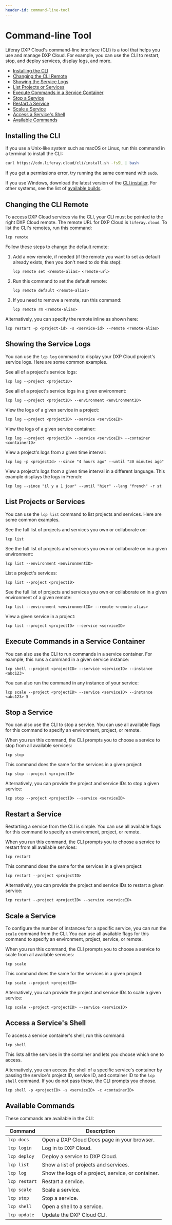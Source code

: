 ```yaml
---
header-id: command-line-tool
---
```


# Command-line Tool

Liferay DXP Cloud's command-line interface (CLI) is a tool that helps you use 
and manage DXP Cloud. For example, you can use the CLI to restart, stop, and 
deploy services, display logs, and more. 

-   [Installing the CLI](#installing-the-cli)
-   [Changing the CLI Remote](#changing-the-cli-remote)
-   [Showing the Service Logs](#showing-the-service-logs)
-   [List Projects or Services](#list-projects-or-services)
-   [Execute Commands in a Service Container](#execute-commands-in-a-service-container)
-   [Stop a Service](#stop-a-service)
-   [Restart a Service](#restart-a-service)
-   [Scale a Service](#scale-a-service)
-   [Access a Service's Shell](#access-a-services-shell)
-   [Available Commands](#available-commands)

## Installing the CLI

If you use a Unix-like system such as macOS or Linux, run this command in a 
terminal to install the CLI: 

```bash
curl https://cdn.liferay.cloud/cli/install.sh -fsSL | bash
```

If you get a permissions error, try running the same command with `sudo`. 

If you use Windows, download the latest version of the 
[CLI installer](https://cdn.liferay.cloud/cli/latest/<FILE-NAME>.msi). 
For other systems, see the list of 
[available builds](https://dl.equinox.io/liferaycloud/cli/stable). 

## Changing the CLI Remote

To access DXP Cloud services via the CLI, your CLI must be pointed to the right 
DXP Cloud remote. The remote URL for DXP Cloud is `liferay.cloud`. To list the CLI's 
remotes, run this command: 

```shell
lcp remote
```

Follow these steps to change the default remote: 

1.  Add a new remote, if needed (if the remote you want to set as default 
    already exists, then you don't need to do this step): 

    ```shell
    lcp remote set <remote-alias> <remote-url>
    ```

2.  Run this command to set the default remote: 

    ```shell
    lcp remote default <remote-alias>
    ```

3.  If you need to remove a remote, run this command: 

    ```shell
    lcp remote rm <remote-alias>
    ```

Alternatively, you can specify the remote inline as shown here: 

```shell
lcp restart -p <project-id> -s <service-id> --remote <remote-alias>
```

## Showing the Service Logs

You can use the `lcp log` command to display your DXP Cloud project's service 
logs. Here are some common examples. 

See all of a project's service logs: 

```shell
lcp log --project <projectID>
```

See all of a project's service logs in a given environment:

```shell
lcp log --project <projectID> --environment <environmentID>
```

View the logs of a given service in a project: 

```shell
lcp log --project <projectID> --service <serviceID>
```

View the logs of a given service container: 

```shell
lcp log --project <projectID> --service <serviceID> --container <containerID>
```

View a project's logs from a given time interval: 

```shell
lcp log -p <projectId> --since "4 hours ago" --until "30 minutes ago"
```

View a project's logs from a given time interval in a different language. This 
example displays the logs in French: 

```shell
lcp log --since "il y a 1 jour" --until "hier" --lang "french" -r st
```

## List Projects or Services

You can use the `lcp list` command to list projects and services. Here are some 
common examples. 

See the full list of projects and services you own or collaborate on: 

```shell
lcp list
```

See the full list of projects and services you own or collaborate on in a given 
environment: 

```shell
lcp list --environment <environmentID>
```

List a project's services: 

```shell
lcp list --project <projectID>
```

See the full list of projects and services you own or collaborate on in a given 
environment of a given remote: 

```shell
lcp list --environment <environmentID> --remote <remote-alias>
```

View a given service in a project: 

```shell
lcp list --project <projectID> --service <serviceID>
```

## Execute Commands in a Service Container

You can also use the CLI to run commands in a service container. For example, 
this runs a command in a given service instance: 

```shell
lcp shell --project <projectID> --service <serviceID> --instance <abc123>
```

You can also run the command in any instance of your service: 

```shell
lcp scale --project <projectID> --service <serviceID> --instance <abc123> 5
```

## Stop a Service

You can also use the CLI to stop a service. You can use all available flags for 
this command to specify an environment, project, or remote. 

When you run this command, the CLI prompts you to choose a service to stop from 
all available services: 

```shell
lcp stop
```

This command does the same for the services in a given project: 

```shell
lcp stop --project <projectID>
```

Alternatively, you can provide the project and service IDs to stop a given 
service: 

```shell
lcp stop --project <projectID> --service <serviceID>
```

## Restart a Service

Restarting a service from the CLI is simple. You can use all available flags for 
this command to specify an environment, project, or remote. 

When you run this command, the CLI prompts you to choose a service to restart 
from all available services: 

```shell
lcp restart
```

This command does the same for the services in a given project: 

```shell
lcp restart --project <projectID>
```

Alternatively, you can provide the project and service IDs to restart a given 
service: 

```shell
lcp restart --project <projectID> --service <serviceID>
```

## Scale a Service

To configure the number of instances for a specific service, you can run the 
`scale` command from the CLI. You can use all available flags for this command 
to specify an environment, project, service, or remote. 

When you run this command, the CLI prompts you to choose a service to scale from 
all available services: 

```shell
lcp scale
```

This command does the same for the services in a given project: 

```shell
lcp scale --project <projectID>
```

Alternatively, you can provide the project and service IDs to scale a given 
service: 

```shell
lcp scale --project <projectID> --service <serviceID>
```

## Access a Service's Shell

To access a service container's shell, run this command: 

```shell
lcp shell
```

This lists all the services in the container and lets you choose which one to 
access. 

Alternatively, you can access the shell of a specific service's container by 
passing the service's project ID, service ID, and container ID to the 
`lcp shell` command. If you do not pass these, the CLI prompts you choose. 

```shell
lcp shell -p <projectID> -s <serviceID> -c <containerID>
```

## Available Commands

These commands are available in the CLI: 

Command        | Description |
-------------- | ----------- |
`lcp docs`     | Open a DXP Cloud Docs page in your browser. |
`lcp login`    | Log in to DXP Cloud. |
`lcp deploy`   | Deploy a service to DXP Cloud. |
`lcp list`     | Show a list of projects and services. |
`lcp log`      | Show the logs of a project, service, or container. |
`lcp restart`  | Restart a service. |
`lcp scale`    | Scale a service. |
`lcp stop`     | Stop a service. |
`lcp shell`    | Open a shell to a service. |
`lcp update`   | Update the DXP Cloud CLI. |
